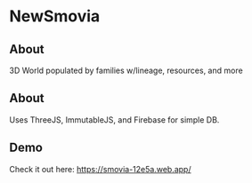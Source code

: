# NewSmovia
## About
3D World populated by families w/lineage, resources, and more

## About
Uses ThreeJS, ImmutableJS, and Firebase for simple DB.

## Demo
Check it out here: https://smovia-12e5a.web.app/
